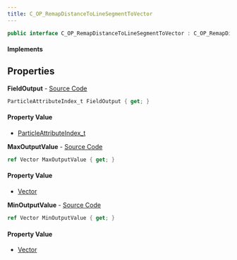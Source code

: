 ```yaml
---
title: C_OP_RemapDistanceToLineSegmentToVector
---
```


```csharp
public interface C_OP_RemapDistanceToLineSegmentToVector : C_OP_RemapDistanceToLineSegmentBase, CParticleFunctionOperator, CParticleFunction, ISchemaClass<CParticleFunction>, ISchemaClass<CParticleFunctionOperator>, ISchemaClass<C_OP_RemapDistanceToLineSegmentBase>, ISchemaClass<C_OP_RemapDistanceToLineSegmentToVector>, ISchemaField, ISchemaClass, INativeHandle
```

#### Implements

## Properties

**FieldOutput** - [Source Code](https://github.com/swiftly-solution/swiftlys2/blob/master/managed/src/SwiftlyS2.Generated/Schemas/Interfaces/C_OP_RemapDistanceToLineSegmentToVector.cs#L16)

```csharp
ParticleAttributeIndex_t FieldOutput { get; }
```

#### Property Value

- [ParticleAttributeIndex_t](/docs/api/shared/schemadefinitions/particleattributeindex_t)

**MaxOutputValue** - [Source Code](https://github.com/swiftly-solution/swiftlys2/blob/master/managed/src/SwiftlyS2.Generated/Schemas/Interfaces/C_OP_RemapDistanceToLineSegmentToVector.cs#L20)

```csharp
ref Vector MaxOutputValue { get; }
```

#### Property Value

- [Vector](/docs/api/shared/natives/vector)

**MinOutputValue** - [Source Code](https://github.com/swiftly-solution/swiftlys2/blob/master/managed/src/SwiftlyS2.Generated/Schemas/Interfaces/C_OP_RemapDistanceToLineSegmentToVector.cs#L18)

```csharp
ref Vector MinOutputValue { get; }
```

#### Property Value

- [Vector](/docs/api/shared/natives/vector)

